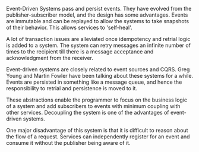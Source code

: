 Event-Driven Systems pass and persist events. They have evolved from the publisher-subscriber model, and the design has some advantages. Events are immutable and can be replayed to allow the systems to take snapshots of their behavior. This allows services to 'self-heal'.

A lot of transaction issues are alleviated once idempotency and retrial logic is added to a system. The system can retry messages an infinite number of times to the recipient till there is a message acceptance and acknowledgment from the receiver.

Event-driven systems are closely related to event sources and CQRS. Greg Young and Martin Fowler have been talking about these systems for a while. Events are persisted in something like a message queue, and hence the responsibility to retrial and persistence is moved to it.

These abstractions enable the programmer to focus on the business logic of a system and add subscribers to events with minimum coupling with other services. Decoupling the system is one of the advantages of event-driven systems.

One major disadvantage of this system is that it is difficult to reason about the flow of a request. Services can independently register for an event and consume it without the publisher being aware of it.